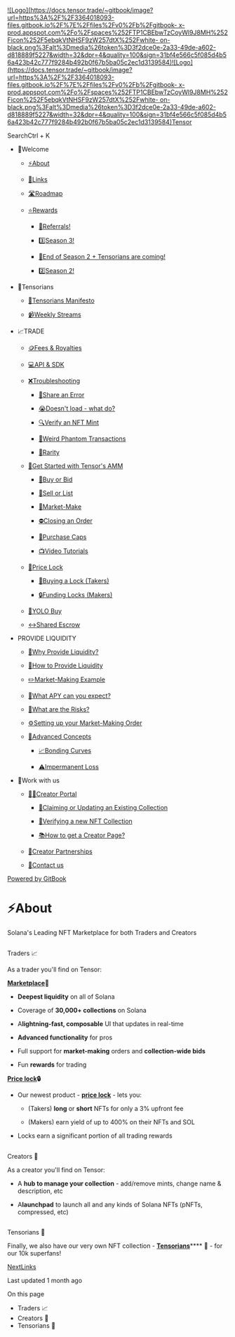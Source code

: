 [![Logo](https://docs.tensor.trade/~gitbook/image?url=https%3A%2F%2F3364018093-files.gitbook.io%2F%7E%2Ffiles%2Fv0%2Fb%2Fgitbook-
x-
prod.appspot.com%2Fo%2Fspaces%252FTP1CBEbwTzCoyWl9J8MH%252Ficon%252F5ebqkVtNHSF9zW257dtX%252Fwhite-
on-
black.png%3Falt%3Dmedia%26token%3D3f2dce0e-2a33-49de-a602-d818889f5227&width=32&dpr=4&quality=100&sign=31bf4e566c5f085d4b56a423b42c777f9284b492b0f67b5ba05c2ec1d3139584)![Logo](https://docs.tensor.trade/~gitbook/image?url=https%3A%2F%2F3364018093-files.gitbook.io%2F%7E%2Ffiles%2Fv0%2Fb%2Fgitbook-
x-
prod.appspot.com%2Fo%2Fspaces%252FTP1CBEbwTzCoyWl9J8MH%252Ficon%252F5ebqkVtNHSF9zW257dtX%252Fwhite-
on-
black.png%3Falt%3Dmedia%26token%3D3f2dce0e-2a33-49de-a602-d818889f5227&width=32&dpr=4&quality=100&sign=31bf4e566c5f085d4b56a423b42c777f9284b492b0f67b5ba05c2ec1d3139584)Tensor](/)

SearchCtrl \+ K

  * 👋Welcome

    * [⚡About](/)

    * [🔗Links](/welcome/links)

    * [🛣️Roadmap](/welcome/roadmap)

    * [⭐Rewards](/welcome/rewards)

      * [🤝Referrals!](/welcome/rewards/referrals)

      * [3️⃣Season 3!](/welcome/rewards/season-3)

      * [👾End of Season 2 + Tensorians are coming!](/welcome/rewards/end-of-season-2-+-tensorians-are-coming)

      * [2️⃣Season 2!](/welcome/rewards/season-2)

  * 👾Tensorians

    * [🖖Tensorians Manifesto](/tensorians/tensorians-manifesto)

    * [📹Weekly Streams](/tensorians/weekly-streams)

  * 📈TRADE 

    * [🪙Fees & Royalties](/trade/fees-and-royalties)

    * [💻API & SDK](/trade/api-and-sdk)

    * [❌Troubleshooting](/trade/troubleshooting)

      * [🙋Share an Error](/trade/troubleshooting/share-an-error)

      * [😭Doesn't load - what do?](/trade/troubleshooting/doesnt-load-what-do)

      * [🔍Verify an NFT Mint](/trade/troubleshooting/verify-an-nft-mint)

      * [🤔Weird Phantom Transactions](/trade/troubleshooting/weird-phantom-transactions)

      * [💎Rarity](/trade/troubleshooting/rarity)

    * [🔀Get Started with Tensor's AMM](/trade/get-started-with-tensors-amm)

      * [🎁Buy or Bid](/trade/get-started-with-tensors-amm/buy-or-bid)

      * [🤑Sell or List](/trade/get-started-with-tensors-amm/sell-or-list)

      * [🔁Market-Make](/trade/get-started-with-tensors-amm/market-make)

      * [⛔Closing an Order](/trade/get-started-with-tensors-amm/closing-an-order)

      * [🛑Purchase Caps](/trade/get-started-with-tensors-amm/purchase-caps)

      * [📺Video Tutorials](/trade/get-started-with-tensors-amm/video-tutorials)

    * [🔐Price Lock](/trade/price-lock)

      * [🔑Buying a Lock (Takers)](/trade/price-lock/buying-a-lock-takers)

      * [🔒Funding Locks (Makers)](/trade/price-lock/funding-locks-makers)

    * [🎲YOLO Buy](/trade/yolo-buy)

    * [↔️Shared Escrow](/trade/shared-escrow)

  * PROVIDE LIQUIDITY

    * [🤔Why Provide Liquidity?](/provide-liquidity/why-provide-liquidity)

    * [🌊How to Provide Liquidity](/provide-liquidity/how-to-provide-liquidity)

    * [✏️Market-Making Example](/provide-liquidity/market-making-example)

    * [🤑What APY can you expect?](/provide-liquidity/what-apy-can-you-expect)

    * [🛑What are the Risks?](/provide-liquidity/what-are-the-risks)

    * [⚙️Setting up your Market-Making Order](/provide-liquidity/setting-up-your-market-making-order)

    * [🔬Advanced Concepts](/provide-liquidity/advanced-concepts)

      * [📈Bonding Curves](/provide-liquidity/advanced-concepts/bonding-curves)

      * [⚠️Impermanent Loss](/provide-liquidity/advanced-concepts/impermanent-loss)

  * 🤝Work with us

    * [🧑‍🎨Creator Portal](/work-with-us/creator-portal)

      * [📒Claiming or Updating an Existing Collection](/work-with-us/creator-portal/claiming-or-updating-an-existing-collection)

      * [📖Verifying a new NFT Collection](/work-with-us/creator-portal/verifying-a-new-nft-collection)

      * [📚How to get a Creator Page?](/work-with-us/creator-portal/how-to-get-a-creator-page)

    * [🎨Creator Partnerships](/work-with-us/creator-partnerships)

    * [🤙Contact us](/work-with-us/contact-us)

[Powered by
GitBook](https://www.gitbook.com/?utm_source=content&utm_medium=trademark&utm_campaign=TP1CBEbwTzCoyWl9J8MH)

# ⚡About

Solana's Leading NFT Marketplace for both Traders and Creators

##

Traders 📈

As a trader you'll find on Tensor:

[**Marketplace**](https://www.tensor.trade/trade/tensorians)**🤝**

  * **Deepest liquidity** on all of Solana

  * Coverage of **30,000+ collections** on Solana

  * A**lightning-fast, composable** UI that updates in real-time

  * **Advanced functionality** for pros

  * Full support for **market-making** orders and **collection-wide bids**

  * Fun **rewards** for trading

[**Price lock**](https://www.tensor.trade/lock/purchase)**🔒**

  * Our newest product - [**price lock**](/trade/price-lock) \- lets you:

    * (Takers) **long** or **short** NFTs for only a 3% upfront fee

    * (Makers) earn yield of up to 400% on their NFTs and SOL

  * Locks earn a significant portion of all trading rewards

##

Creators 🎨

As a creator you'll find on Tensor:

  * A **hub to manage your collection** \- add/remove mints, change name & description, etc

  * A**launchpad** to launch all and any kinds of Solana NFTs (pNFTs, compressed, etc)

##

Tensorians 👾

Finally, we also have our very own NFT collection -
[**Tensorians**](/tensorians/tensorians-manifesto)**** 👾 - for our 10k
superfans!

[NextLinks](/welcome/links)

Last updated 1 month ago

On this page

  * Traders 📈
  * Creators 🎨
  * Tensorians 👾

